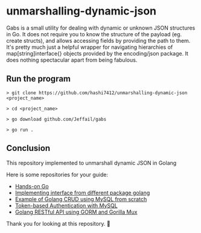 # unmarshalling-dynamic-json

Gabs is a small utility for dealing with dynamic or unknown JSON structures in Go. It does not require you to know the structure of the payload (eg. create structs), and allows accessing fields by providing the path to them. It's pretty much just a helpful wrapper for navigating hierarchies of map[string]interface{} objects provided by the encoding/json package. It does nothing spectacular apart from being fabulous.

## Run the program

```
> git clone https://github.com/hashi7412/unmarshalling-dynamic-json <project_name>

> cd <project_name>

> go download github.com/Jeffail/gabs

> go run .
```

## Conclusion

This repository implemented to unmarshall dynamic JSON in Golang


Here is some repositories for your guide:

- [Hands-on Go](https://github.com/hashi7412/handson-go)
- [Implementing interface from different package golang](https://github.com/hashi7412/multi-packages-interface)
- [Example of Golang CRUD using MySQL from scratch](https://github.com/hashi7412/CRUD-with-MySQL)
- [Token-based Authentication with MySQL](https://github.com/hashi7412/tokenbased-authentication)
- [Golang RESTful API using GORM and Gorilla Mux](https://github.com/hashi7412/RestfulAPI-with-GORM-and-GorillaMux)

Thank you for looking at this repository. 👋
